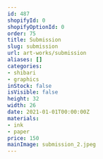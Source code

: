 ```yaml
---
id: 487
shopifyId: 0
shopifyOptionId: 0
order: 75
title: Submission
slug: submission
url: art-works/submission
aliases: []
categories:
- shibari
- graphics
inStock: false
isVisible: false
height: 32
width: 26
date: 2021-01-01T00:00:00Z
materials:
- ink
- paper
price: 150
mainImage: submission_2.jpeg
---
```


